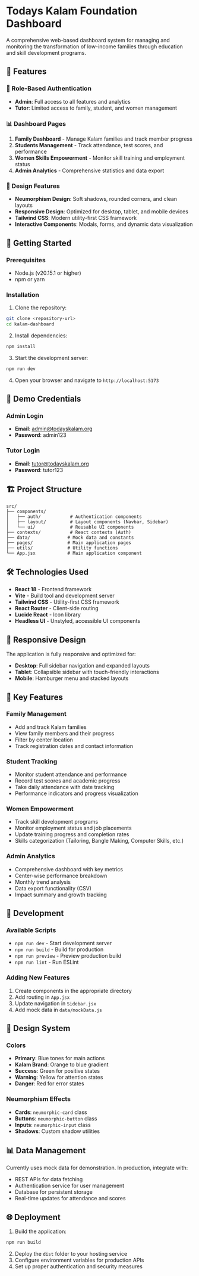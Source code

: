 # Todays Kalam Foundation Dashboard

A comprehensive web-based dashboard system for managing and monitoring the transformation of low-income families through education and skill development programs.

## 🌟 Features

### 🔐 Role-Based Authentication
- **Admin**: Full access to all features and analytics
- **Tutor**: Limited access to family, student, and women management

### 📊 Dashboard Pages
1. **Family Dashboard** - Manage Kalam families and track member progress
2. **Students Management** - Track attendance, test scores, and performance
3. **Women Skills Empowerment** - Monitor skill training and employment status
4. **Admin Analytics** - Comprehensive statistics and data export

### 🎨 Design Features
- **Neumorphism Design**: Soft shadows, rounded corners, and clean layouts
- **Responsive Design**: Optimized for desktop, tablet, and mobile devices
- **Tailwind CSS**: Modern utility-first CSS framework
- **Interactive Components**: Modals, forms, and dynamic data visualization

## 🚀 Getting Started

### Prerequisites
- Node.js (v20.15.1 or higher)
- npm or yarn

### Installation

1. Clone the repository:
```bash
git clone <repository-url>
cd kalam-dashboard
```

2. Install dependencies:
```bash
npm install
```

3. Start the development server:
```bash
npm run dev
```

4. Open your browser and navigate to `http://localhost:5173`

## 🔑 Demo Credentials

### Admin Login
- **Email**: admin@todayskalam.org
- **Password**: admin123

### Tutor Login
- **Email**: tutor@todayskalam.org
- **Password**: tutor123

## 🏗️ Project Structure

```
src/
├── components/
│   ├── auth/           # Authentication components
│   ├── layout/         # Layout components (Navbar, Sidebar)
│   └── ui/             # Reusable UI components
├── contexts/           # React contexts (Auth)
├── data/              # Mock data and constants
├── pages/             # Main application pages
├── utils/             # Utility functions
└── App.jsx            # Main application component
```

## 🛠️ Technologies Used

- **React 18** - Frontend framework
- **Vite** - Build tool and development server
- **Tailwind CSS** - Utility-first CSS framework
- **React Router** - Client-side routing
- **Lucide React** - Icon library
- **Headless UI** - Unstyled, accessible UI components

## 📱 Responsive Design

The application is fully responsive and optimized for:
- **Desktop**: Full sidebar navigation and expanded layouts
- **Tablet**: Collapsible sidebar with touch-friendly interactions
- **Mobile**: Hamburger menu and stacked layouts

## 🎯 Key Features

### Family Management
- Add and track Kalam families
- View family members and their progress
- Filter by center location
- Track registration dates and contact information

### Student Tracking
- Monitor student attendance and performance
- Record test scores and academic progress
- Take daily attendance with date tracking
- Performance indicators and progress visualization

### Women Empowerment
- Track skill development programs
- Monitor employment status and job placements
- Update training progress and completion rates
- Skills categorization (Tailoring, Bangle Making, Computer Skills, etc.)

### Admin Analytics
- Comprehensive dashboard with key metrics
- Center-wise performance breakdown
- Monthly trend analysis
- Data export functionality (CSV)
- Impact summary and growth tracking

## 🔧 Development

### Available Scripts

- `npm run dev` - Start development server
- `npm run build` - Build for production
- `npm run preview` - Preview production build
- `npm run lint` - Run ESLint

### Adding New Features

1. Create components in the appropriate directory
2. Add routing in `App.jsx`
3. Update navigation in `Sidebar.jsx`
4. Add mock data in `data/mockData.js`

## 🎨 Design System

### Colors
- **Primary**: Blue tones for main actions
- **Kalam Brand**: Orange to blue gradient
- **Success**: Green for positive states
- **Warning**: Yellow for attention states
- **Danger**: Red for error states

### Neumorphism Effects
- **Cards**: `neumorphic-card` class
- **Buttons**: `neumorphic-button` class
- **Inputs**: `neumorphic-input` class
- **Shadows**: Custom shadow utilities

## 📊 Data Management

Currently uses mock data for demonstration. In production, integrate with:
- REST APIs for data fetching
- Authentication service for user management
- Database for persistent storage
- Real-time updates for attendance and scores

## 🌐 Deployment

1. Build the application:
```bash
npm run build
```

2. Deploy the `dist` folder to your hosting service
3. Configure environment variables for production APIs
4. Set up proper authentication and security measures


